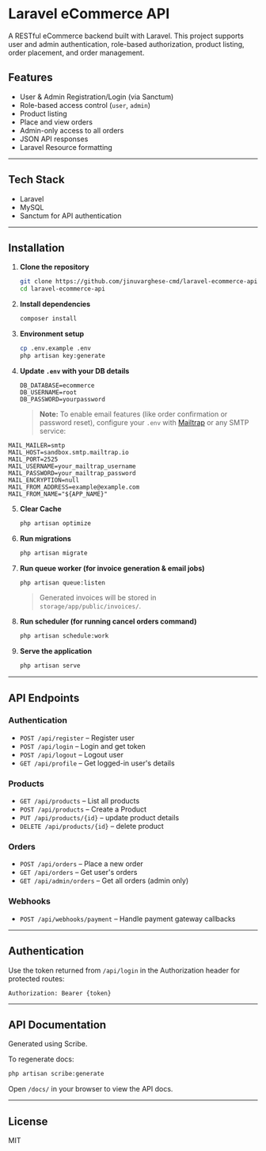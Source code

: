 # Laravel eCommerce API

A RESTful eCommerce backend built with Laravel. This project supports user and admin authentication, role-based authorization, product listing, order placement, and order management.

## Features

- User & Admin Registration/Login (via Sanctum)
- Role-based access control (`user`, `admin`)
- Product listing
- Place and view orders
- Admin-only access to all orders
- JSON API responses
- Laravel Resource formatting

---

## Tech Stack

- Laravel
- MySQL
- Sanctum for API authentication

---

## Installation

1. **Clone the repository**
   ```bash
   git clone https://github.com/jinuvarghese-cmd/laravel-ecommerce-api.git
   cd laravel-ecommerce-api
   ```

2. **Install dependencies**
   ```bash
   composer install
   ```

3. **Environment setup**
   ```bash
   cp .env.example .env
   php artisan key:generate
   ```
   

4. **Update `.env` with your DB details**
   ```env
   DB_DATABASE=ecommerce
   DB_USERNAME=root
   DB_PASSWORD=yourpassword
   ```

   > **Note:** To enable email features (like order confirmation or password reset), configure your `.env` with [Mailtrap](https://mailtrap.io/) or any SMTP service:

```env
MAIL_MAILER=smtp
MAIL_HOST=sandbox.smtp.mailtrap.io
MAIL_PORT=2525
MAIL_USERNAME=your_mailtrap_username
MAIL_PASSWORD=your_mailtrap_password
MAIL_ENCRYPTION=null
MAIL_FROM_ADDRESS=example@example.com
MAIL_FROM_NAME="${APP_NAME}"
 ```

5. **Clear Cache**
   ```bash
   php artisan optimize
   ```

6. **Run migrations**
   ```bash
   php artisan migrate
   ```
   
7. **Run queue worker (for invoice generation & email jobs)**
   ```bash
   php artisan queue:listen
   ```

   > Generated invoices will be stored in `storage/app/public/invoices/`.

8. **Run scheduler (for running cancel orders command)**
   ```bash
   php artisan schedule:work
   ```


9. **Serve the application**
   ```bash
   php artisan serve
   ```
   

---

## API Endpoints

### Authentication

- `POST /api/register` – Register user
- `POST /api/login` – Login and get token
- `POST /api/logout` – Logout user
- `GET /api/profile` – Get logged-in user's details

### Products

- `GET /api/products` – List all products
- `POST /api/products` – Create a Product
- `PUT /api/products/{id}` – update product details
- `DELETE /api/products/{id}` – delete product

### Orders

- `POST /api/orders` – Place a new order
- `GET /api/orders` – Get user's orders
- `GET /api/admin/orders` – Get all orders (admin only)

### Webhooks

- `POST /api/webhooks/payment` – Handle payment gateway callbacks

---

## Authentication

Use the token returned from `/api/login` in the Authorization header for protected routes:

```
Authorization: Bearer {token}
```

---

## API Documentation

Generated using Scribe.

To regenerate docs:

```bash
php artisan scribe:generate
```

Open `/docs/` in your browser to view the API docs.

---

## License

MIT
